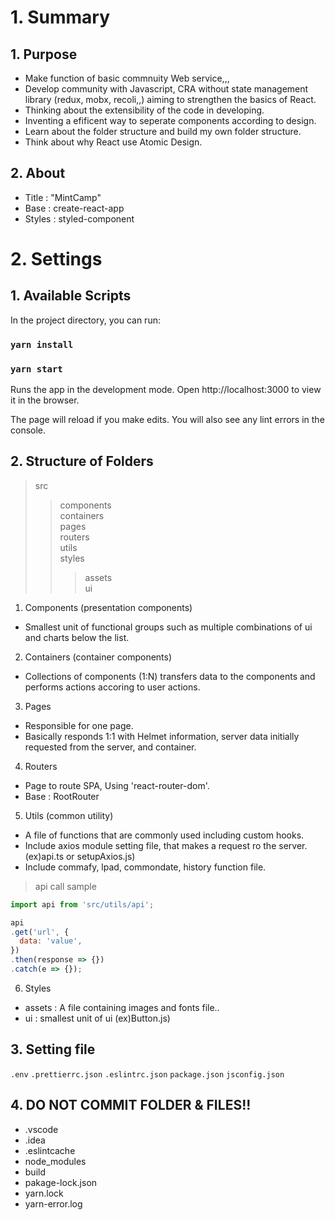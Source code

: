 # 1. Summary

## 1. Purpose

- Make function of basic commnuity Web service,,,
- Develop community with Javascript, CRA without state management library (redux, mobx, recoli,,) aiming to strengthen the basics of React.
- Thinking about the extensibility of the code in developing.
- Inventing a efificent way to seperate components according to design.
- Learn about the folder structure and build my own folder structure.
- Think about why React use Atomic Design.


## 2. About

- Title : "MintCamp" 
- Base : create-react-app
- Styles : styled-component

# 2. Settings

## 1. Available Scripts

In the project directory, you can run:

### `yarn install`

### `yarn start`

Runs the app in the development mode.
Open http://localhost:3000 to view it in the browser.

The page will reload if you make edits.
You will also see any lint errors in the console.

## 2. Structure of Folders

> src
> <br>
>
> > components 
> > <br>
> > containers 
> > <br>
> > pages
> > <br>
> > routers
> > <br>
> > utils
> > <br>
> > styles
> > 
> > > assets
> > > <br>
> > > ui

1. Components (presentation components)

- Smallest unit of functional groups such as multiple combinations of ui and charts below the list.

2. Containers (container components)

- Collections of components (1:N) transfers data to the components and performs actions accoring to user actions.

3. Pages 

- Responsible for one page.
- Basically responds 1:1 with Helmet information, server data initially requested from the server, and container.

4. Routers

- Page to route SPA, Using 'react-router-dom'.
- Base : RootRouter

5. Utils (common utility)

- A file of functions that are commonly used including custom hooks.
- Include axios module setting file, that makes a request ro the server. (ex)api.ts or setupAxios.js)
- Include commafy, lpad, commondate, history function file.

> api call sample
```javascript
import api from 'src/utils/api';

api
.get('url', {
  data: 'value',
})
.then(response => {})
.catch(e => {});
  ```

6. Styles

- assets : A file containing images and fonts file..
- ui : smallest unit of ui (ex)Button.js)


## 3. Setting file

`.env` 
`.prettierrc.json`
`.eslintrc.json`
`package.json`
`jsconfig.json`


## 4. DO NOT COMMIT FOLDER & FILES!!

- .vscode
- .idea
- .eslintcache
- node_modules
- build
- pakage-lock.json
- yarn.lock
- yarn-error.log


